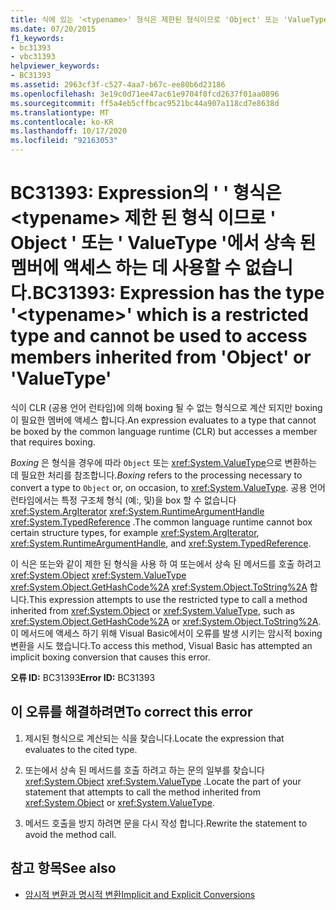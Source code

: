 ```yaml
---
title: 식에 있는 '<typename>' 형식은 제한된 형식이므로 'Object' 또는 'ValueType'에서 상속된 멤버에 액세스하는 데 사용할 수 없습니다.
ms.date: 07/20/2015
f1_keywords:
- bc31393
- vbc31393
helpviewer_keywords:
- BC31393
ms.assetid: 2963cf3f-c527-4aa7-b67c-ee80b6d23186
ms.openlocfilehash: 3e19c0d71ee47ac61e9704f0fcd2637f01aa0896
ms.sourcegitcommit: ff5a4eb5cffbcac9521bc44a907a118cd7e8638d
ms.translationtype: MT
ms.contentlocale: ko-KR
ms.lasthandoff: 10/17/2020
ms.locfileid: "92163053"
---
```

# <a name="bc31393-expression-has-the-type-typename-which-is-a-restricted-type-and-cannot-be-used-to-access-members-inherited-from-object-or-valuetype"></a><span data-ttu-id="2f0e9-102">BC31393: Expression의 ' ' 형식은 \<typename> 제한 된 형식 이므로 ' Object ' 또는 ' ValueType '에서 상속 된 멤버에 액세스 하는 데 사용할 수 없습니다.</span><span class="sxs-lookup"><span data-stu-id="2f0e9-102">BC31393: Expression has the type '\<typename>' which is a restricted type and cannot be used to access members inherited from 'Object' or 'ValueType'</span></span>

<span data-ttu-id="2f0e9-103">식이 CLR (공용 언어 런타임)에 의해 boxing 될 수 없는 형식으로 계산 되지만 boxing이 필요한 멤버에 액세스 합니다.</span><span class="sxs-lookup"><span data-stu-id="2f0e9-103">An expression evaluates to a type that cannot be boxed by the common language runtime (CLR) but accesses a member that requires boxing.</span></span>

 <span data-ttu-id="2f0e9-104">*Boxing* 은 형식을 경우에 따라 `Object` 또는 <xref:System.ValueType>으로 변환하는 데 필요한 처리를 참조합니다.</span><span class="sxs-lookup"><span data-stu-id="2f0e9-104">*Boxing* refers to the processing necessary to convert a type to `Object` or, on occasion, to <xref:System.ValueType>.</span></span> <span data-ttu-id="2f0e9-105">공용 언어 런타임에서는 특정 구조체 형식 (예:, 및)을 box 할 수 없습니다 <xref:System.ArgIterator> <xref:System.RuntimeArgumentHandle> <xref:System.TypedReference> .</span><span class="sxs-lookup"><span data-stu-id="2f0e9-105">The common language runtime cannot box certain structure types, for example <xref:System.ArgIterator>, <xref:System.RuntimeArgumentHandle>, and <xref:System.TypedReference>.</span></span>

 <span data-ttu-id="2f0e9-106">이 식은 또는와 같이 제한 된 형식을 사용 하 여 또는에서 상속 된 메서드를 호출 하려고 <xref:System.Object> <xref:System.ValueType> <xref:System.Object.GetHashCode%2A> <xref:System.Object.ToString%2A> 합니다.</span><span class="sxs-lookup"><span data-stu-id="2f0e9-106">This expression attempts to use the restricted type to call a method inherited from <xref:System.Object> or <xref:System.ValueType>, such as <xref:System.Object.GetHashCode%2A> or <xref:System.Object.ToString%2A>.</span></span> <span data-ttu-id="2f0e9-107">이 메서드에 액세스 하기 위해 Visual Basic에서이 오류를 발생 시키는 암시적 boxing 변환을 시도 했습니다.</span><span class="sxs-lookup"><span data-stu-id="2f0e9-107">To access this method, Visual Basic has attempted an implicit boxing conversion that causes this error.</span></span>

 <span data-ttu-id="2f0e9-108">**오류 ID:** BC31393</span><span class="sxs-lookup"><span data-stu-id="2f0e9-108">**Error ID:** BC31393</span></span>

## <a name="to-correct-this-error"></a><span data-ttu-id="2f0e9-109">이 오류를 해결하려면</span><span class="sxs-lookup"><span data-stu-id="2f0e9-109">To correct this error</span></span>

1. <span data-ttu-id="2f0e9-110">제시된 형식으로 계산되는 식을 찾습니다.</span><span class="sxs-lookup"><span data-stu-id="2f0e9-110">Locate the expression that evaluates to the cited type.</span></span>

2. <span data-ttu-id="2f0e9-111">또는에서 상속 된 메서드를 호출 하려고 하는 문의 일부를 찾습니다 <xref:System.Object> <xref:System.ValueType> .</span><span class="sxs-lookup"><span data-stu-id="2f0e9-111">Locate the part of your statement that attempts to call the method inherited from <xref:System.Object> or <xref:System.ValueType>.</span></span>

3. <span data-ttu-id="2f0e9-112">메서드 호출을 방지 하려면 문을 다시 작성 합니다.</span><span class="sxs-lookup"><span data-stu-id="2f0e9-112">Rewrite the statement to avoid the method call.</span></span>

## <a name="see-also"></a><span data-ttu-id="2f0e9-113">참고 항목</span><span class="sxs-lookup"><span data-stu-id="2f0e9-113">See also</span></span>

- [<span data-ttu-id="2f0e9-114">암시적 변환과 명시적 변환</span><span class="sxs-lookup"><span data-stu-id="2f0e9-114">Implicit and Explicit Conversions</span></span>](../../programming-guide/language-features/data-types/implicit-and-explicit-conversions.md)
